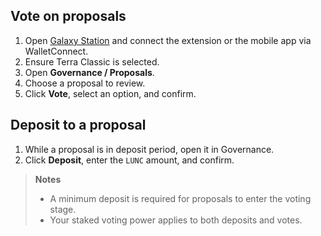 ## Vote on proposals

1. Open [Galaxy Station](https://station.hexxagon.io) and connect the extension or the mobile app via WalletConnect.
2. Ensure Terra Classic is selected.
3. Open **Governance / Proposals**.
4. Choose a proposal to review.
5. Click **Vote**, select an option, and confirm.

## Deposit to a proposal

1. While a proposal is in deposit period, open it in Governance.
2. Click **Deposit**, enter the `LUNC` amount, and confirm.

> **Notes**
>
> - A minimum deposit is required for proposals to enter the voting stage.
> - Your staked voting power applies to both deposits and votes.

